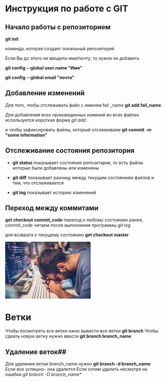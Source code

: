 # Инструкция по работе с GIT
## Начало работы с репозиторием

**git init**

команда, которая создает локальный репозиторий

Если Вы до этого не вводили имя/почту, то нужно их добавить

**git config --global user.name "Имя"**

**git config --global email "почта"**

## Добавление изменений

Для того, чтобы отслеживать файл с именем fail _name
**git add fail_name**

Для добавления всех произведенных измений во всех файлах используется короткая форма *git add .*

и чтобы зафиксировать файлы, который отслеживаем
**git commit -m "some information"**

## Отслеживание состояния репозитория

* **git status**
показывает состояние репозитария, то есть файлы которые были добавлены или изменены

* **git diff**
показывает разницу между текущим состоянием файлов и тем, что отслеживается

* **git log**
показывает историю изменений

## Переход между коммитами

**get checkout commit_code**
переход к любому состоянию ранее,
commit_code читаем после выполнения программы *git log*

для возврата к текущему состоянию **get checkout master**

![](100.jpg)

# Ветки
Чтобы посмотреть все ветки нжно вывести все ветки **git branch**
Чтобы сдеать новую ветку нужно ввести **git branch branch_name**
## Удаление веток##
Для удаления ветки branch_name нужно **git branch -d branch_name**
Если все успешно- она удалится
Если хотим удалить несмотря на ошибки *git branch -D branch_name**


